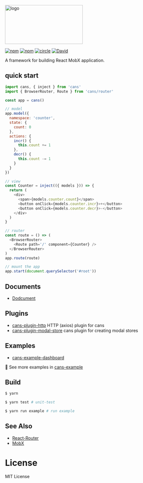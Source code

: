 <img width="256" height="128" alt="logo" src="https://cloud.githubusercontent.com/assets/914329/24503261/e6868e0a-1583-11e7-8a98-7dd24c564b8b.png" />

[![npm](https://img.shields.io/npm/v/cans.svg)](https://www.npmjs.com/package/cans)
[![npm](https://img.shields.io/npm/dm/cans.svg)](https://www.npmjs.com/package/cans)
[![circle](https://circleci.com/gh/djyde/cans.svg?style=shield)](https://circleci.com/gh/djyde/cans)
[![David](https://img.shields.io/david/djyde/cans.svg)]()

A framework for building React MobX application.

## quick start

```js
import cans, { inject } from 'cans'
import { BrowserRouter, Route } from 'cans/router'

const app = cans()

// model
app.model({
  namespace: 'counter',
  state: {
    count: 0
  },
  actions: {
    incr() {
      this.count += 1
    },
    decr() {
      this.count -= 1
    }
  }
})

// view
const Counter = inject(({ models })) => {
  return (
    <div>
      <span>{models.counter.count}</span>
      <button onClick={models.counter.incr}>+</button>
      <button onClick={models.counter.decr}>-</button>
    </div>
  )
}

// router
const route = () => (
  <BrowserRouter>
    <Route path='/' component={Counter} />
  </BrowserRouter>
)
app.route(route)

// mount the app
app.start(document.querySelector('#root'))
```

## Documents

- [Dodcument](http://cans.js.org)

## Plugins

- [cans-plugin-http](https://github.com/djyde/cans-plugin-http) HTTP (axios) plugin for cans
- [cans-plugin-modal-store](https://github.com/djyde/cans-plugin-modal-store) cans plugin for creating modal stores

## Examples

- [cans-example-dashboard](https://github.com/cansjs/cans-example-dashboard/)

👀 See more examples in [cans-example](https://github.com/djyde/cans-example)

## Build

``` bash
$ yarn

$ yarn test # unit-test

$ yarn run example # run example
```

## See Also

- [React-Router](https://github.com/ReactTraining/react-router)
- [MobX](https://mobxjs.github.io/mobx/)

# License

MIT License
